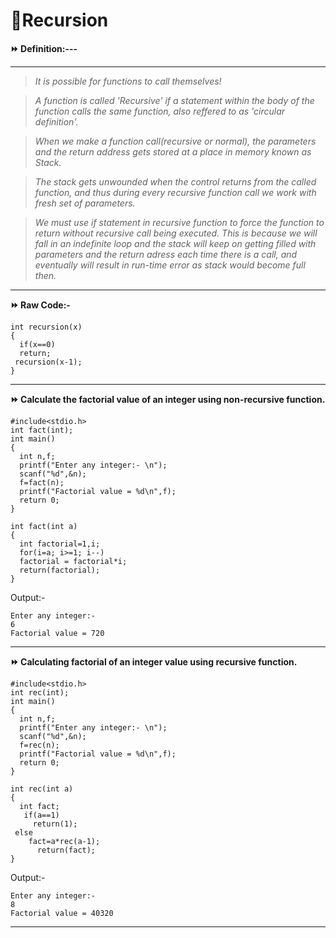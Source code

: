 # 🔴Recursion

**⏩ Definition:---**

---------------------------------------------------------------------------------------------------------------------------------------------------------------------

> *It is possible for functions to call themselves!*

> *A function is called 'Recursive' if a statement within the body of the function calls the same function, also reffered to as 'circular definition'.*

> *When we make a function call(recursive or normal), the parameters and the return address gets stored at a place in memory known as Stack.*

> *The stack gets unwounded when the control returns from the called function, and thus during every recursive function call we work with fresh set of parameters.*

> *We must use if statement in recursive function to force the function to return without recursive call being executed. This is because we will fall in an indefinite loop and the stack will keep on getting filled with parameters and the return adress each time there is a call, and eventually will result in run-time error as stack would become full then.*
-------------------------------------------------------------------------------------------------------------------------------------------------------------------------


**⏩ Raw Code:-**

```
int recursion(x)
{
  if(x==0)
  return;
 recursion(x-1);
}
```


----------------------------------------------------------------------------------------------------------------------------------------------------------------------------

**⏩ Calculate the factorial value of an integer using non-recursive function.**



```
#include<stdio.h>
int fact(int);
int main()
{
  int n,f;
  printf("Enter any integer:- \n");
  scanf("%d",&n);
  f=fact(n);
  printf("Factorial value = %d\n",f);
  return 0;
}

int fact(int a)
{
  int factorial=1,i;
  for(i=a; i>=1; i--)
  factorial = factorial*i;
  return(factorial);
}  
```

Output:- 

```
Enter any integer:-
6
Factorial value = 720
```

-----------------------------------------------------------------------------------------------------------------------------------------------------------------

**⏩ Calculating factorial of an integer value using recursive function.**



```
#include<stdio.h>
int rec(int);
int main()
{
  int n,f;
  printf("Enter any integer:- \n");
  scanf("%d",&n);
  f=rec(n);
  printf("Factorial value = %d\n",f);
  return 0;
}

int rec(int a)
{
  int fact;
   if(a==1)
     return(1);
 else
    fact=a*rec(a-1);
      return(fact);
} 
```

Output:- 

```
Enter any integer:-
8
Factorial value = 40320
```

------------------------------------------------------------------------------------------------------------------------------------------------------------------------
